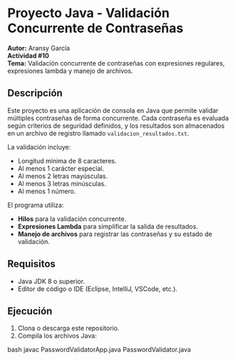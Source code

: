 # Proyecto Java - Validación Concurrente de Contraseñas

**Autor:** Aransy García  
**Actividad #10**  
**Tema:** Validación concurrente de contraseñas con expresiones regulares, expresiones lambda y manejo de archivos.

## Descripción

Este proyecto es una aplicación de consola en Java que permite validar múltiples contraseñas de forma concurrente. Cada contraseña es evaluada según criterios de seguridad definidos, y los resultados son almacenados en un archivo de registro llamado `validacion_resultados.txt`.

La validación incluye:
- Longitud mínima de 8 caracteres.
- Al menos 1 carácter especial.
- Al menos 2 letras mayúsculas.
- Al menos 3 letras minúsculas.
- Al menos 1 número.

El programa utiliza:
- **Hilos** para la validación concurrente.
- **Expresiones Lambda** para simplificar la salida de resultados.
- **Manejo de archivos** para registrar las contraseñas y su estado de validación.

## Requisitos

- Java JDK 8 o superior.
- Editor de código o IDE (Eclipse, IntelliJ, VSCode, etc.).

## Ejecución

1. Clona o descarga este repositorio.
2. Compila los archivos Java:

bash javac PasswordValidatorApp.java PasswordValidator.java
